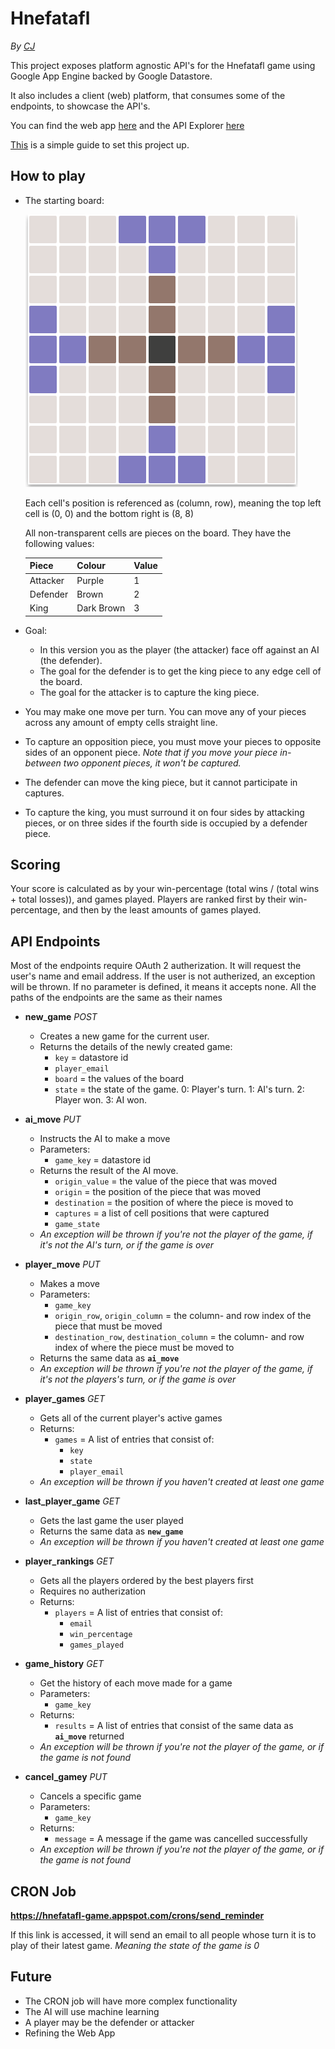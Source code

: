 # Hnefatafl

*By [CJ](https://github.com/vssrcj)*

This project exposes platform agnostic API's for the Hnefatafl game using Google App Engine backed by Google Datastore.

It also includes a client (web) platform, that consumes some of the endpoints, to showcase the API's.

You can find the web app [here](https://hnefatafl-game.appspot.com)
and the API Explorer [here](https://hnefatafl-game.appspot.com/_ah/api/explorer)

[This](https://github.com/vssrcj/hnefatafl-game/blob/master/SETUP.md) is a simple guide to set this project up.

## How to play

* The starting board:

   ![Alt text](src/board.png "9x9 cells")

   Each cell's position is referenced as (column, row), meaning the top left cell is (0, 0)
   and the bottom right is (8, 8)

   All non-transparent cells are pieces on the board.  They have the following values:

   Piece | Colour | Value
   --- | --- | ---
   Attacker | Purple | 1
   Defender | Brown | 2
   King | Dark Brown | 3

* Goal:
   * In this version you as the player (the attacker) face off against an AI (the defender).
   * The goal for the defender is to get the king piece to any edge cell of the board.
   * The goal for the attacker is to capture the king piece.

* You may make one move per turn.  You can move any of your pieces across any amount of empty cells straight line.

* To capture an opposition piece, you must move your pieces to opposite sides of an opponent piece.
  *Note that if you move your piece in-between two opponent pieces, it won't be captured.*

* The defender can move the king piece, but it cannot participate in captures.

* To capture the king, you must surround it on four sides by attacking pieces, or on three sides if the fourth side is occupied by a defender piece.

## Scoring

Your score is calculated as by your win-percentage (total wins / (total wins + total losses)), and games played.
Players are ranked first by their win-percentage, and then by the least amounts of games played.

## API Endpoints

Most of the endpoints require OAuth 2 autherization.  It will request the user's name and email address.
If the user is not autherized, an exception will be thrown.
If no parameter is defined, it means it accepts none.
All the paths of the endpoints are the same as their names

* **new_game** *POST*
  * Creates a new game for the current user.
  * Returns the details of the newly created game:
    * ```key```           = datastore id
    * ```player_email```
    * ```board```         = the values of the board
    * ```state```         = the state of the game.  0: Player's turn. 1: AI's turn. 2: Player won. 3: AI won.

* **ai_move** *PUT*
  * Instructs the AI to make a move
  * Parameters:
    * ```game_key```      = datastore id
  * Returns the result of the AI move.
    * ```origin_value```  = the value of the piece that was moved
    * ```origin```        = the position of the piece that was moved
    * ```destination```   = the position of where the piece is moved to
    * ```captures```      = a list of cell positions that were captured
    * ```game_state```
  *  *An exception will be thrown if you're not the player of the game, if it's not the AI's turn, or if the game is over*

* **player_move** *PUT*
  * Makes a move
  * Parameters:
    * ```game_key```
    * ```origin_row```, ```origin_column``` = the column- and row index of the piece that must be moved
    * ```destination_row```, ```destination_column``` = the column- and row index of where the piece must be moved to
  * Returns the same data as **```ai_move```**
  * *An exception will be thrown if you're not the player of the game, if it's not the players's turn, or if the game is over*

* **player_games** *GET*
  * Gets all of the current player's active games
  * Returns:
    * ```games``` = A list of entries that consist of:
      * ```key```
      * ```state```
      * ```player_email```
  *  *An exception will be thrown if you haven't created at least one game*

* **last_player_game** *GET*
  * Gets the last game the user played
  * Returns the same data as **```new_game```**
  * *An exception will be thrown if you haven't created at least one game*

* **player_rankings** *GET*
  * Gets all the players ordered by the best players first
  * Requires no autherization
  * Returns:
    * ```players``` = A list of entries that consist of:
      * ```email```
      * ```win_percentage```
      * ```games_played```

* **game_history** *GET*
  * Get the history of each move made for a game
  * Parameters:
    * ```game_key```
  * Returns:
    * ```results``` = A list of entries that consist of the same data as **```ai_move```** returned
  * *An exception will be thrown if you're not the player of the game, or if the game is not found*

* **cancel_gamey** *PUT*
  * Cancels a specific game
  * Parameters:
    * ```game_key```
  * Returns:
    * ```message``` = A message if the game was cancelled successfully
  * *An exception will be thrown if you're not the player of the game, or if the game is not found*

## CRON Job
 **https://hnefatafl-game.appspot.com/crons/send_reminder**

 If this link is accessed, it will send an email to all people whose turn it is to play of their latest game.  *Meaning the state of the game is 0*

## Future

* The CRON job will have more complex functionality
* The AI will use machine learning
* A player may be the defender or attacker
* Refining the Web App
